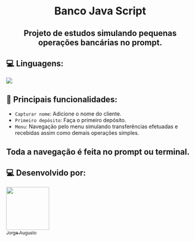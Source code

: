 <h1 align="center">Banco Java Script</h1>
<h2 align="center">Projeto de estudos simulando pequenas operações bancárias no prompt.</h2>

## 💻 Linguagens:
<div align= "left">
<img src="https://img.shields.io/badge/Dev-javascript-blue?logo=javascript">
</div>


## 🔨 Principais funcionalidades:

- `Capturar nome`: Adicione o nome do cliente.
- `Primeiro depósito`: Faça o primeiro depósito.
- `Menu`: Navegação pelo menu simulando transferências efetuadas e recebidas assim como demais operações simples.

## Toda a navegação é feita no prompt ou terminal.

## 💻 Desenvolvido por:

[<img loading="lazy" src="https://github.com/user-attachments/assets/984be116-aabd-447c-b301-12c92b0e2077" width=115><br><sub>Jorge Augusto</sub>](https://github.com/jorgeguto87)


